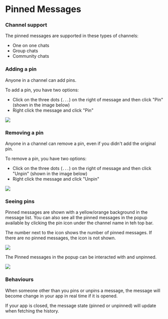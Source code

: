 # Pinned Messages

### Channel support

The pinned messages are supported in these types of channels:
- One on one chats
- Group chats
- Community chats


### Adding a pin

Anyone in a channel can add pins.

To add a pin, you have two options:
- Click on the three dots (`...`) on the right of message and then click "Pin" (shown in the image below)
- Right click the message and click "Pin"

![](https://i.imgur.com/3k2DrBO.png)

### Removing a pin

Anyone in a channel can remove a pin, even if you didn't add the original pin.

To remove a pin, you have two options:
- Click on the three dots (`...`) on the right of message and then click "Unpin" (shown in the image below)
- Right click the message and click "Unpin"

![](https://i.imgur.com/lkxWZkr.png)

### Seeing pins

Pinned messages are shown with a yellow/orange background in the message list. You can also see all the pinned messages in the popup available by clicking the pin icon under the channel name in teh top bar.

The number next to the icon shows the number of pinned messages. If there are no pinned messages, the icon is not shown.

![](https://i.imgur.com/SmPA0bd.png)

The Pinned messages in the popup can be interacted with and unpinned.

![](https://i.imgur.com/rOPot1H.png)

### Behaviours

When someone other than you pins or unpins a message, the message will become change in your app in real time if it is opened.

If your app is closed, the message state (pinned or unpinned) will update when fetching the history.
